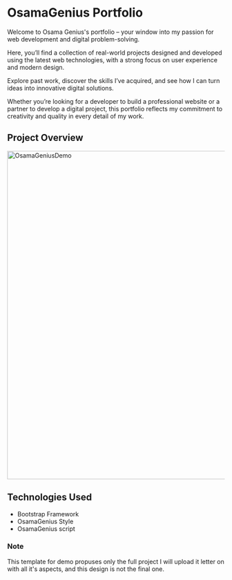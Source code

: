 # OsamaGenius Portfolio
Welcome to Osama Genius's portfolio – your window into my passion for web development and digital problem-solving.

Here, you’ll find a collection of real-world projects designed and developed using the latest web technologies, with a strong focus on user experience and modern design.

Explore past work, discover the skills I’ve acquired, and see how I can turn ideas into innovative digital solutions.

Whether you’re looking for a developer to build a professional website or a partner to develop a digital project, this portfolio reflects my commitment to creativity and quality in every detail of my work.

## Project Overview
<img width="1024" height="760" alt="OsamaGeniusDemo" src="https://github.com/user-attachments/assets/6c754a33-2b98-47f6-a6fa-1fc8395a583b" />

## Technologies Used
- Bootstrap Framework
- OsamaGenius Style
- OsamaGenius script

### Note
This template for demo propuses only the full project I will upload it letter on with all it's aspects, and this design is not the final one.
